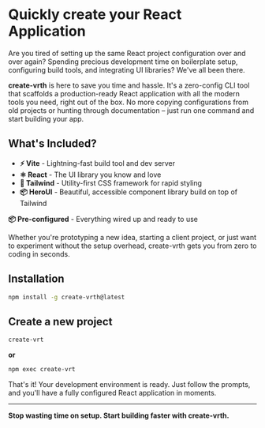 # Quickly create your React Application

Are you tired of setting up the same React project configuration over and over again? Spending precious development time on boilerplate setup, configuring build tools, and integrating UI libraries? We've all been there.

**create-vrth** is here to save you time and hassle. It's a zero-config CLI tool that scaffolds a production-ready React application with all the modern tools you need, right out of the box. No more copying configurations from old projects or hunting through documentation – just run one command and start building your app.

## What's Included?

- **⚡ Vite** - Lightning-fast build tool and dev server
- **⚛️ React** - The UI library you know and love
- **🎨 Tailwind** - Utility-first CSS framework for rapid styling
- **📦 HeroUI** - Beautiful, accessible component library build on top of Tailwind

**📦 Pre-configured** - Everything wired up and ready to use

Whether you're prototyping a new idea, starting a client project, or just want to experiment without the setup overhead, create-vrth gets you from zero to coding in seconds.

## Installation
```bash
npm install -g create-vrth@latest
```

## Create a new project
```bash
create-vrt
```
**or**
```bash
npm exec create-vrt
```

That's it! Your development environment is ready. Just follow the prompts, and you'll have a fully configured React application in moments.

---

**Stop wasting time on setup. Start building faster with create-vrth.**
